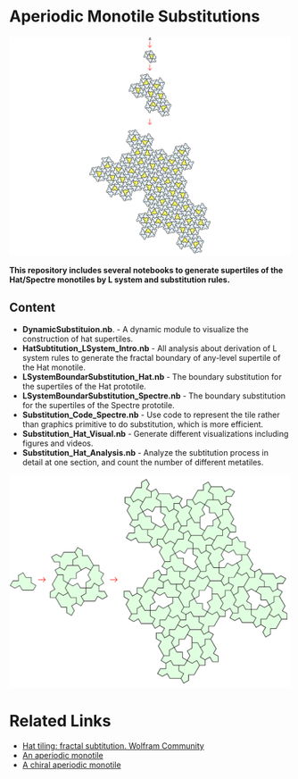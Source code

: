 # Aperiodic Monotile Substitutions

![substitution](https://github.com/Jayce-Ping/FractalSubstitution_Monotile/blob/9b3361e4f8b5a0223016bfc6f1b1dc6ed028ea38/Fig%26Video/Substitution_4-level.png?raw=true)



**This repository includes several notebooks to generate supertiles of the Hat/Spectre monotiles by L system and substitution rules.**



## Content

- **DynamicSubstituion.nb**. - A dynamic module to visualize the construction of hat supertiles.
- **HatSubtitution_LSystem_Intro.nb** - All analysis about derivation of L system rules to generate the fractal boundary of any-level supertile of the Hat monotile.
- **LSystemBoundarSubstitution_Hat.nb** - The boundary substitution for the supertiles  of the Hat prototile.
- **LSystemBoundarSubstitution_Spectre.nb** - The boundary substitution for the supertiles  of the Spectre prototile.
- **Substitution_Code_Spectre.nb** - Use code to represent the tile rather than graphics primitive to do substitution, which is more efficient.
- **Substitution_Hat_Visual.nb** - Generate different visualizations including figures and videos.
- **Substitution_Hat_Analysis.nb** - Analyze the subtitution process in detail at one section, and count the number of different metatiles.

![spectre](https://github.com/Jayce-Ping/FractalSubstitution_Monotile/blob/e732c152c9d9ed40de02e1a851ffb39e65dae23e/Fig%26Video/spectre_supertiles.png?raw=true)



# Related Links

- [Hat tiling: fractal subtitution. Wolfram Community](https://community.wolfram.com/groups/-/m/t/2979005)
- [An aperiodic monotile](https://cs.uwaterloo.ca/~csk/hat/)
- [A chiral aperiodic monotile](https://cs.uwaterloo.ca/~csk/spectre/)